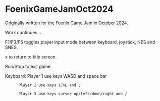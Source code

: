 # FoenixGameJamOct2024

Originally written for the Foenix Game Jam in October 2024.

Work continues...

F1/F3/F5 toggles player input mode between keyboard, joystick, NES and SNES.

x to return to title screen.

Run/Stop to exit game.

Keyboard: Player 1 use keys WASD and space bar

          Player 2 use keys IJKL and ;

          Player 3 use keys cursor up/left/down/right and /
